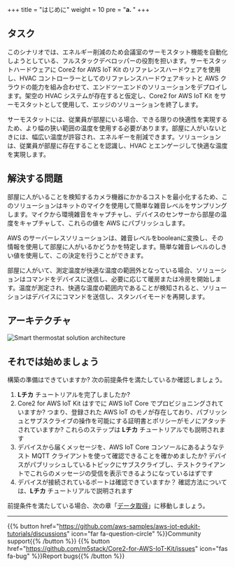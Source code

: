+++
title = "はじめに"
weight = 10
pre = "<b>a. </b>"
+++

## タスク
このシナリオでは、エネルギー削減のため会議室のサーモスタット機能を自動化しようとしている、フルスタックデベロッパーの役割を担います。サーモスタットハードウェアに Core2 for AWS IoT Kit のリファレンスハードウェアを使用し、HVAC コントローラーとしてのリファレンスハードウェアキットと AWS クラウドの能力を組み合わせて、エンドツーエンドのソリューションをデプロイします。架空の HVAC システムが存在すると仮定し、Core2 for AWS IoT Kit をサーモスタットとして使用して、エッジのソリューションを終了します。

サーモスタットには、従業員が部屋にいる場合、できる限りの快適性を実現するため、より幅の狭い範囲の温度を使用する必要があります。部屋に人がいないときには、幅広い温度が許容され、エネルギーを削減できます。ソリューションは、従業員が部屋に存在することを認識し、HVAC とエンゲージして快適な温度を実現します。

## 解決する問題
部屋に人がいることを検知するカメラ機器にかかるコストを最小化するため、このソリューションはキットのマイクを使用して簡単な雑音レベルをサンプリングします。マイクから環境雑音をキャプチャし、デバイスのセンサーから部屋の温度をキャプチャして、これらの値を AWS にパブリッシュします。

AWS のサーバーレスソリューションは、雑音レベルをbooleanに変換し、その情報を使用して部屋に人がいるかどうかを特定します。簡単な雑音レベルのしきい値を使用して、この決定を行うことができます。

部屋に人がいて、測定温度が快適な温度の範囲外となっている場合、ソリューションはコマンドをデバイスに送信し、必要に応じて暖房または冷房を開始します。温度が測定され、快適な温度の範囲内であることが検知されると、ソリューションはデバイスにコマンドを送信し、スタンバイモードを再開します。

## アーキテクチャ
![Smart thermostat solution architecture](introduction/thermostat-overview.png)

## それでは始めましょう

構築の準備はできていますか? 次の前提条件を満たしているか確認しましょう。

1. **Lチカ** チュートリアルを完了しましたか?
2. Core2 for AWS IoT Kit はすでに AWS IoT Core でプロビジョニングされていますか? つまり、登録された AWS IoT のモノが存在しており、パブリッシュとサブスクライブの操作を可能にする証明書とポリシーがモノにアタッチされていますか? これらのステップは **Lチカ** チュートリアルでも説明されます
3. デバイスから届くメッセージを、AWS IoT Core コンソールにあるようなテスト MQTT クライアントを使って確認できることを確かめましたか? デバイスがパブリッシュしているトピックにサブスクライブし、テストクライアントでこれらのメッセージの受信を表示できるようになっているはずです
4. デバイスが接続されているポートは確認できていますか？ 確認方法については、**Lチカ** チュートリアルで説明されます

前提条件を満たしている場合、次の章「[データ取得](/jp/smart-thermostat/data-acquisition.html)」に移動しましょう。

---
{{% button href="https://github.com/aws-samples/aws-iot-edukit-tutorials/discussions" icon="far fa-question-circle" %}}Community support{{% /button %}} {{% button href="https://github.com/m5stack/Core2-for-AWS-IoT-Kit/issues" icon="fas fa-bug" %}}Report bugs{{% /button %}}